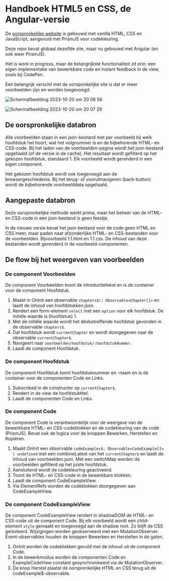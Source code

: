 # Handboek HTML5 en CSS, de Angular-versie

De [oorspronkelijke website](https://handboek-html-css.nl) is gebouwd met vanilla HTML, CSS en JavaScript, aangevuld met PrismJS voor codekleuring.

Deze repo bevat globaal dezelfde site, maar nu gebouwd met Angular (en ook weer PrismJS).

Het is work in progress, maar de belangrijkste functionaliteit zit erin: een eigen implementatie van bewerkbare code en instant feedback in de view, zoals bij CodePen.

Een belangrijk verschil met de oorsponkelijke site is dat er meer voorbeelden zijn en worden toegevoegd.

![Scherm­afbeelding 2023-10-20 om 20 06 56](https://github.com/peterdoolaard/handboek-html-css-angular/assets/12380954/09459552-2b26-4fc5-8626-bc3ee0384001)

![Scherm­afbeelding 2023-10-20 om 20 07 29](https://github.com/peterdoolaard/handboek-html-css-angular/assets/12380954/b1d91d5c-1951-408c-9ffd-fddadff6a786)

## De oorspronkelijke databron

Alle voorbeelden staan in een json-bestand met per voorbeeld bij welk hoofdstuk het hoort, wat het volgnummer is en de bijbehorende HTML- en CSS-code.
Bij het laden van de voorbeelden-pagina wordt het json-bestand opgehaald (of de versie in de cache). Het resultaat wordt gefilterd op het gekozen hoofdstuk, standaard 1. Elk voorbeeld wordt gerenderd in een eigen component.

Het gekozen hoofdstuk wordt ook toegevoegd aan de browsergeschiedenis. Bij het terug- of vooruitnavigeren (back-button) wordt de bijbehorende voorbeelddata opgehaald.

## Aangepaste databron

Deze oorspronkelijke methode werkt prima, maar het beheer van de HTML- en CSS-code in een json-bestand is geen feestje.

In de nieuwe versie bevat het json-bestand voor de code geen HTML en CSS meer, maar paden naar afzonderlijke HTML- en CSS-bestanden voor de voorbeelden. Bijvoorbeeld 1.1.html en 1.1.css. De inhoud van deze bestanden wordt gerenderd in de voorbeeld-componenten.

## De flow bij het weergeven van voorbeelden

### De component Voorbeelden 

De component Voorbeelden toont de introductietekst en is de container voor de component Hoofdstuk. 

1. Maakt in OnInit een observable `chapters$!: Observable<Chapter[]>` en laadt de inhoud van hoofdstukken.json.
2. Rendert een form-element `select` met een `option` voor elk hoofdstuk. De initiële waarde is (hoofdstuk) 1. 
3. Met de initiële waarde wordt het desbetreffende hoofdstuk gevonden in de observable `chapters$`.
4. Dat hoofdstuk wordt `currentChapter` en wordt doorgegeven naar de observable `currentChapter$`.
5. Navigeert naar `voorbeelden/hoofdstuk/:hoofdstukNummer`.
6. Laadt de component Hoofdstuk.

### De component Hoofdstuk

De component Hoofdstuk toont hoofdstuknummer en -naam en is de container voor de componenten Code en Links.

1. Subscribed in de constructor op `currentChapter$`.
2. Rendert in de view de hoofdstuktitel.
3. Laadt de componenten Code en Links.

### De component Code

De component Code is verantwoordelijk voor de weergave van de bewerkbare HTML- en CSS-codeblokken en de codekleuring van de code (PrismJS). Bevat ook de logica voor de knoppen Bewerken, Herstellen en Kopiëren.  

1. Maakt OnInit een observable `codeExamples$: Observable<CodeExample[]> | undefined` met een combineLatest van het `currentChapter$` en laadt de inhoud van voorbeelden.json. Met een switchMap worden de voorbeelden gefilterd op het juiste hoofdstuk.
2. Aansluitend wordt de codekleuring geactiveerd.
3. Toont de HTML- en CSS-code in de bewerkbare blokken.
4. Laadt de component CodeExampleView.
5. Via ElementRefs worden de codeblokken doorgegeven aan CodeExampleView.

### De component CodeExampleView

De component CodeExampleView rendert in shadowDOM de HTML- en CSS-code uit de component Code. Bij elk voorbeeld wordt een child-element `style` gemaakt en toegevoegd aan de shadow root. Zo blijft de CSS geïsoleerd. Wijzigingen worden geobserveerd met een MutationObserver. Event-observables houden de knoppen Bewerken en Herstellen in de gaten.

1. OnInit worden de codeblokken gevuld met de inhoud uit de component Code.
2. In de bewerkmodus worden de componenten Code en ExampleCodeView constant gesynchroniseerd via de MutationObserver.
3. De knop Herstel plaatst de oorspronkelijke HTML en CSS terug uit de codeExample$-observable.

